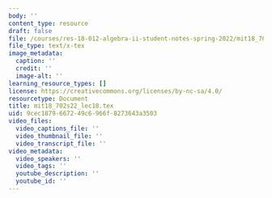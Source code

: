 ```yaml
---
body: ''
content_type: resource
draft: false
file: /courses/res-18-012-algebra-ii-student-notes-spring-2022/mit18_702s22_lec18.tex
file_type: text/x-tex
image_metadata:
  caption: ''
  credit: ''
  image-alt: ''
learning_resource_types: []
license: https://creativecommons.org/licenses/by-nc-sa/4.0/
resourcetype: Document
title: mit18_702s22_lec18.tex
uid: 9cec1879-6672-49c6-966f-8273643a3503
video_files:
  video_captions_file: ''
  video_thumbnail_file: ''
  video_transcript_file: ''
video_metadata:
  video_speakers: ''
  video_tags: ''
  youtube_description: ''
  youtube_id: ''
---
```

